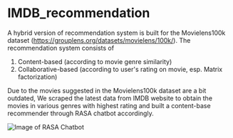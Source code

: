 # IMDB_recommendation
A hybrid version of recommendation system is built for the Movielens100k dataset (https://grouplens.org/datasets/movielens/100k/).
The recommendation system consists of 
1) Content-based (according to movie genre similarity) 
2) Collaborative-based (according to user's rating on movie, esp. Matrix factorization)

Due to the movies suggested in the Movielens100k dataset are a bit outdated,
We scraped the latest data from IMDB website to obtain the movies in various genres with highest rating and
built a content-base recommender through RASA chatbot accordingly.

![Image of RASA Chatbot](https://octodex.github.com/images/yaktocat.png)
